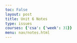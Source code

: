 ```yaml
---
toc: False
layout: post
title: Unit 6 Notes
type: issues
courses: {'csa': {'week': 31}}
menu: nav/notes.html
---
```

